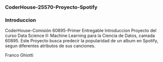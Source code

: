 ### CoderHouse-25570-Proyecto-Spotify

### Introduccion

CoderHouse-Comisión 60895-Primer Entregable
Introduccion
Proyecto del curso Data Science II: Machine Learning para la Ciencia de Datos, camada 60895. Este Proyecto busca predecir la popularidad de un album en Spotify, segun diferentes atributos de sus canciones.

Franco Ghiotti
